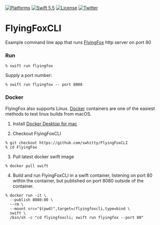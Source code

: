 [![Platforms](https://img.shields.io/badge/platforms-Mac%20|%20Linux-lightgray.svg)]()
[![Swift 5.5](https://img.shields.io/badge/swift-5.5-red.svg?style=flat)](https://developer.apple.com/swift)
[![License](https://img.shields.io/badge/license-MIT-lightgrey.svg)](https://opensource.org/licenses/MIT)
[![Twitter](https://img.shields.io/badge/twitter-@simonwhitty-blue.svg)](http://twitter.com/simonwhitty)

# FlyingFoxCLI

Example command line app that runs [FlyingFox](https://github.com/swhitty/FlyingFox) http server on port 80

### Run

```
% swift run flyingfox
```

Supply a port number:
```
% swift run flyingfox -- port 8008
```

### Docker

FlyingFox also supports Linux. [Docker](https://en.wikipedia.org/wiki/Docker_(software)) containers are one of the easiest methods to test linux builds from macOS.

1. Install [Docker Desktop for mac](https://hub.docker.com/editions/community/docker-ce-desktop-mac)

2. Checkout FlyingFoxCLI
```
% git checkout https://github.com/swhitty/FlyingFoxCLI
% cd FlyingFox
```

3. Pull latest docker swift image
```
% docker pull swift
```

4. Build and run FlyingFoxCLI in a swift container, listening on port 80 within the container, but published on port 8080 outside of the container.
```
% docker run -it \
  --publish 8080:80 \
  --rm \
  --mount src="$(pwd)",target=/flyingfoxcli,type=bind \
  swift \
  /bin/sh -c "cd flyingfoxcli; swift run flyingfox --port 80"
```
